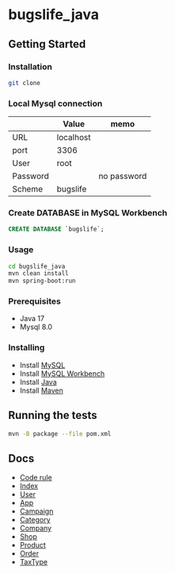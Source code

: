 # bugslife_java

## Getting Started

### Installation

```bash
git clone
```

### Local Mysql connection

|          | Value     | memo        |
| -------- | --------- | ----------- |
| URL      | localhost |             |
| port     | 3306      |             |
| User     | root      |             |
| Password |           | no password |
| Scheme   | bugslife  |             |

### Create DATABASE in MySQL Workbench

```sql
CREATE DATABASE `bugslife`;
```

### Usage

```bash
cd bugslife_java
mvn clean install
mvn spring-boot:run
```

### Prerequisites

- Java 17
- Mysql 8.0

### Installing

- Install [MySQL](https://dev.mysql.com/downloads/mysql/)
- Install [MySQL Workbench](https://dev.mysql.com/downloads/workbench/)
- Install [Java](https://www.oracle.com/java/technologies/javase-downloads.html)
- Install [Maven](https://maven.apache.org/download.cgi)

## Running the tests

```bash
mvn -B package --file pom.xml
```

## Docs

- [Code rule](./docs/code_rule.md)
- [Index](./docs/index.md)
- [User](./docs/users.md)
- [App](./docs/apps.md)
- [Campaign](./docs/campaigns.md)
- [Category](./docs/categories.md)
- [Company](./docs/companies.md)
- [Shop](./docs/shops.md)
- [Product](./docs/products.md)
- [Order](./docs/orders.md)
- [TaxType](./docs/tax.md)
